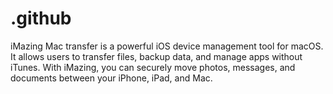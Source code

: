 # .github
iMazing Mac transfer is a powerful iOS device management tool for macOS. It allows users to transfer files, backup data, and manage apps without iTunes. With iMazing, you can securely move photos, messages, and documents between your iPhone, iPad, and Mac.
